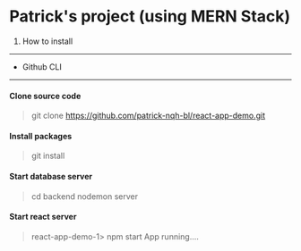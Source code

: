 # Patrick's project (using MERN Stack)
1. How to install
-------
* Github CLI
-------
#### Clone source code 
> git clone https://github.com/patrick-nqh-bl/react-app-demo.git
#### Install packages
> git install
#### Start database server
> cd backend 
> nodemon server
#### Start react server
> react-app-demo-1> npm start
App running....
